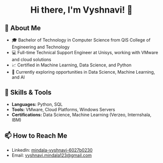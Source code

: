 <div align="center">
  <h1>Hi there, I'm Vyshnavi! 👋</h1>
</div>

<div>
  <h2>🚀 About Me</h2>
  <ul>
    <li>🎓 Bachelor of Technology in Computer Science from QIS College of Engineering and Technology</li>
    <li>💻 Full-time Technical Support Engineer at Unisys, working with VMware and cloud solutions</li>
    <li>📈 Certified in Machine Learning, Data Science, and Python</li>
    <li>🌱 Currently exploring opportunities in Data Science, Machine Learning, and AI</li>
  </ul>
</div>

<div>
  <h2>🔧 Skills & Tools</h2>
  <ul>
    <li><strong>Languages:</strong> Python, SQL</li>
    <li><strong>Tools:</strong> VMware, Cloud Platforms, Windows Servers</li>
    <li><strong>Certifications:</strong> Data Science, Machine Learning (Verzeo, Internshala, IBM)</li>
  </ul>
</div>

<div>
  <h2>📫 How to Reach Me</h2>
  <ul>
    <li>LinkedIn: <a href="https://www.linkedin.com/in/mindala-vyshnavi-6027b0230">mindala-vyshnavi-6027b0230</a></li>
    <li>Email: <a href="mailto:vyshnavi.mindala123@gmail.com">vyshnavi.mindala123@gmail.com</a></li>
  </ul>
</div>

